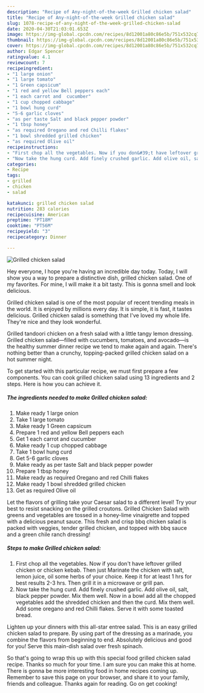 ```yaml
---
description: "Recipe of Any-night-of-the-week Grilled chicken salad"
title: "Recipe of Any-night-of-the-week Grilled chicken salad"
slug: 1078-recipe-of-any-night-of-the-week-grilled-chicken-salad
date: 2020-04-30T21:03:01.653Z
image: https://img-global.cpcdn.com/recipes/8d12001a80c86e5b/751x532cq70/grilled-chicken-salad-recipe-main-photo.jpg
thumbnail: https://img-global.cpcdn.com/recipes/8d12001a80c86e5b/751x532cq70/grilled-chicken-salad-recipe-main-photo.jpg
cover: https://img-global.cpcdn.com/recipes/8d12001a80c86e5b/751x532cq70/grilled-chicken-salad-recipe-main-photo.jpg
author: Edgar Spencer
ratingvalue: 4.1
reviewcount: 7
recipeingredient:
- "1 large onion"
- "1 large tomato"
- "1 Green capsicum"
- "1 red and yellow Bell peppers each"
- "1 each carrot and  cucumber"
- "1 cup chopped cabbage"
- "1 bowl hung curd"
- "5-6 garlic cloves"
- "as per taste Salt and black pepper powder"
- "1 tbsp honey"
- "as required Oregano and red Chilli flakes"
- "1 bowl shredded grilled chicken"
- "as required Olive oil"
recipeinstructions:
- "First chop all the vegetables. Now if you don&#39;t have leftover grilled chicken or chicken kebab. Then just Marinate the chicken with salt, lemon juice, oil some herbs of your choice. Keep it for at least 1 hrs for best results 2-3 hrs. Then grill it in a microwave or grill pan."
- "Now take the hung curd. Add finely crushed garlic. Add olive oil, salt, black pepper powder. Mix them well. Now in a bowl add all the chopped vegetables add the shredded chicken and then the curd. Mix them well. Add some oregano and red Chilli flakes. Serve it with some toasted bread."
categories:
- Recipe
tags:
- grilled
- chicken
- salad

katakunci: grilled chicken salad 
nutrition: 283 calories
recipecuisine: American
preptime: "PT18M"
cooktime: "PT56M"
recipeyield: "3"
recipecategory: Dinner

---
```



![Grilled chicken salad](https://img-global.cpcdn.com/recipes/8d12001a80c86e5b/751x532cq70/grilled-chicken-salad-recipe-main-photo.jpg)

Hey everyone, I hope you're having an incredible day today. Today, I will show you a way to prepare a distinctive dish, grilled chicken salad. One of my favorites. For mine, I will make it a bit tasty. This is gonna smell and look delicious.

Grilled chicken salad is one of the most popular of recent trending meals in the world. It is enjoyed by millions every day. It is simple, it is fast, it tastes delicious. Grilled chicken salad is something that I've loved my whole life. They're nice and they look wonderful.

Grilled tandoori chicken on a fresh salad with a little tangy lemon dressing. Grilled chicken salad—filled with cucumbers, tomatoes, and avocado—is the healthy summer dinner recipe we tend to make again and again. There&#39;s nothing better than a crunchy, topping-packed grilled chicken salad on a hot summer night.


To get started with this particular recipe, we must first prepare a few components. You can cook grilled chicken salad using 13 ingredients and 2 steps. Here is how you can achieve it.

<!--inarticleads1-->

##### The ingredients needed to make Grilled chicken salad:

1. Make ready 1 large onion
1. Take 1 large tomato
1. Make ready 1 Green capsicum
1. Prepare 1 red and yellow Bell peppers each
1. Get 1 each carrot and  cucumber
1. Make ready 1 cup chopped cabbage
1. Take 1 bowl hung curd
1. Get 5-6 garlic cloves
1. Make ready as per taste Salt and black pepper powder
1. Prepare 1 tbsp honey
1. Make ready as required Oregano and red Chilli flakes
1. Make ready 1 bowl shredded grilled chicken
1. Get as required Olive oil


Let the flavors of grilling take your Caesar salad to a different level! Try your best to resist snacking on the grilled croutons. Grilled Chicken Salad with greens and vegetables are tossed in a honey-lime vinaigrette and topped with a delicious peanut sauce. This fresh and crisp bbq chicken salad is packed with veggies, tender grilled chicken, and topped with bbq sauce and a green chile ranch dressing! 

<!--inarticleads2-->

##### Steps to make Grilled chicken salad:

1. First chop all the vegetables. Now if you don&#39;t have leftover grilled chicken or chicken kebab. Then just Marinate the chicken with salt, lemon juice, oil some herbs of your choice. Keep it for at least 1 hrs for best results 2-3 hrs. Then grill it in a microwave or grill pan.
1. Now take the hung curd. Add finely crushed garlic. Add olive oil, salt, black pepper powder. Mix them well. Now in a bowl add all the chopped vegetables add the shredded chicken and then the curd. Mix them well. Add some oregano and red Chilli flakes. Serve it with some toasted bread.


Lighten up your dinners with this all-star entree salad. This is an easy grilled chicken salad to prepare. By using part of the dressing as a marinade, you combine the flavors from beginning to end. Absolutely delicious and good for you! Serve this main-dish salad over fresh spinach. 

So that's going to wrap this up with this special food grilled chicken salad recipe. Thanks so much for your time. I am sure you can make this at home. There is gonna be more interesting food in home recipes coming up. Remember to save this page on your browser, and share it to your family, friends and colleague. Thanks again for reading. Go on get cooking!

